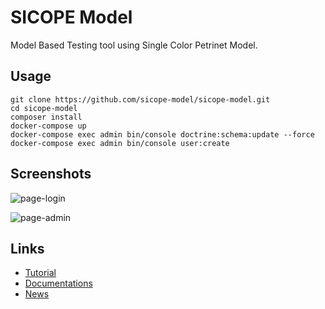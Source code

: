 SICOPE Model
=========
Model Based Testing tool using Single Color Petrinet Model.

Usage
--------------------

```
git clone https://github.com/sicope-model/sicope-model.git
cd sicope-model
composer install
docker-compose up
docker-compose exec admin bin/console doctrine:schema:update --force
docker-compose exec admin bin/console user:create
```

Screenshots
--------------------

![page-login](https://user-images.githubusercontent.com/8649070/42580602-9e3bd2b0-8533-11e8-9a37-4ebb02765559.jpg)

![page-admin](https://user-images.githubusercontent.com/8649070/42580601-9e100496-8533-11e8-93bf-9d74e721ccd5.png)


Links
--------------------

* [Tutorial](https://sicope-model.github.io/docs/tutorial)
* [Documentations](https://sicope-model.github.io/docs)
* [News](https://mbtbundle.org/blog)
